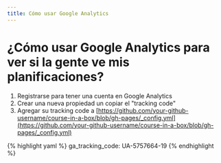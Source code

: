 ```yaml
---
title: Cómo usar Google Analytics
---
```


# ¿Cómo usar Google Analytics para ver si la gente ve mis planificaciones?

1. Registrarse para tener una cuenta en Google Analytics
1. Crear una nueva propiedad un copiar el "tracking code"
1. Agregar su tracking code a [https://github.com/your-github-username/course-in-a-box/blob/gh-pages/_config.yml](https://github.com/your-github-username/course-in-a-box/blob/gh-pages/_config.yml)

{% highlight yaml %}
ga_tracking_code: UA-5757664-19
{% endhighlight %}
